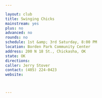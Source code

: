 ```yaml
---

layout: club
title: Swinging Chicks
mainstream: yes
plus: no
advanced: no
rounds: no
schedule: 1st &amp; 3rd Saturday, 8:00 PM
location: Borden Park Community Center
address: 200 N 18 St., Chickasha, OK
state: OK
directions: 
caller: Jerry Stover
contact: (405) 224-0423
website: 



---
```


